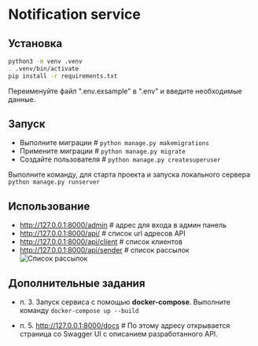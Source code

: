 # Notification service

## Установка
```bash
python3 -m venv .venv
. .venv/bin/activate
pip install -r requirements.txt
```
Переименуйте файл ".env.exsample" в ".env" и введите необходимые данные.


## Запуск



* Выполните миграции # ```python manage.py makemigrations```
* Примените миграции # ```python manage.py migrate```
* Создайте пользователя # ```python manage.py createsuperuser```

Выполните команду, для старта проекта и запуска локального сервера
```python manage.py runserver```

## Использование
* http://127.0.0.1:8000/admin # адрес для входа в админ панель
* http://127.0.0.1:8000/api/ # список url адресов API
* http://127.0.0.1:8000/api/client # список клиентов
* http://127.0.0.1:8000/api/sender # список рассылок
![Список рассылок](not_service/docs/pictures/url_sender_list.PNG)

## Дополнительные задания

* п. 3. Запуск сервиса с помощью **docker-compose**.
Выполните команду `docker-compose up --build`

* п. 5. http://127.0.0.1:8000/docs # По этому адресу открывается страница со Swagger UI с описанием разработанного API.
